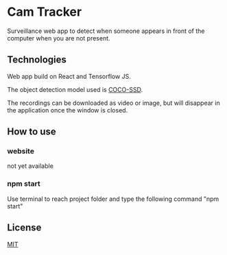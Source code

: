 # Cam Tracker

Surveillance web app to detect when someone appears in front of the computer when you are not present.

## Technologies

Web app build on React and Tensorflow JS.

The object detection model used is [COCO-SSD](https://github.com/tensorflow/tfjs-models/tree/master/coco-ssd).

The recordings can be downloaded as video or image, but will disappear in the application once the window is closed.

## How to use

### website

not yet available

### npm start

Use terminal to reach project folder and type the following command "npm start"

## License

[MIT](LICENSE)
